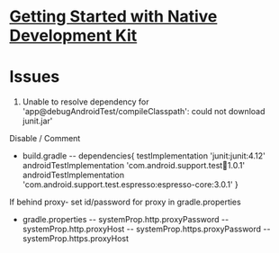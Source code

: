 # [Getting Started with Native Development Kit](https://developer.android.com/ndk/guides/index.html)

# Issues
1. Unable to resolve dependency for 'app@debugAndroidTest/compileClasspath': could not download junit.jar'

Disable / Comment 
- build.gradle 
-- dependencies{
      testImplementation 'junit:junit:4.12'
      androidTestImplementation 'com.android.support.test:runner:1.0.1'
      androidTestImplementation 'com.android.support.test.espresso:espresso-core:3.0.1'
    }

If behind proxy- set id/password for proxy in gradle.properties
- gradle.properties
-- systemProp.http.proxyPassword
-- systemProp.http.proxyHost
-- systemProp.https.proxyPassword
-- systemProp.https.proxyHost


